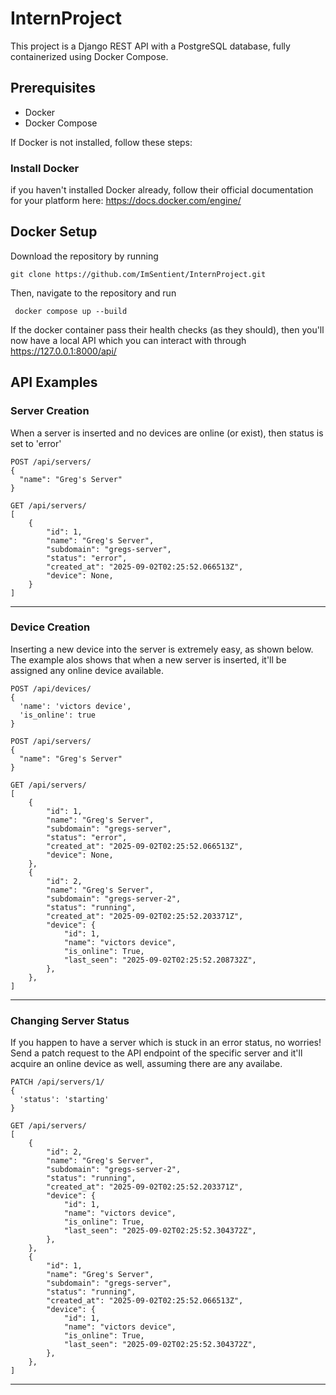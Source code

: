 # InternProject

This project is a Django REST API with a PostgreSQL database, fully containerized using Docker Compose.

## Prerequisites

- Docker  
- Docker Compose  

If Docker is not installed, follow these steps:

### Install Docker
if you haven't installed Docker already, follow their official documentation for your platform here: https://docs.docker.com/engine/



## Docker Setup
Download the repository by running 
```
git clone https://github.com/ImSentient/InternProject.git
```

Then, navigate to the repository and run


```
 docker compose up --build

```



If the docker container pass their health checks (as they should), then you'll now have a local API which you can interact with through https://127.0.0.1:8000/api/

## API Examples
### Server Creation


When a server is inserted and no devices are online (or exist), then status is set to 'error'
```
POST /api/servers/
{
  "name": "Greg's Server"
}

GET /api/servers/
[
    {
        "id": 1,
        "name": "Greg's Server",
        "subdomain": "gregs-server",
        "status": "error",
        "created_at": "2025-09-02T02:25:52.066513Z",
        "device": None,
    }
]
```
---
### Device Creation

Inserting a new device into the server is extremely easy, as shown below. The example alos shows that when a new server is inserted, it'll be assigned any online device available.
```
POST /api/devices/
{
  'name': 'victors device', 
  'is_online': true
}

POST /api/servers/
{
  "name": "Greg's Server"
}

GET /api/servers/
[
    {
        "id": 1,
        "name": "Greg's Server",
        "subdomain": "gregs-server",
        "status": "error",
        "created_at": "2025-09-02T02:25:52.066513Z",
        "device": None,
    },
    {
        "id": 2,
        "name": "Greg's Server",
        "subdomain": "gregs-server-2",
        "status": "running",
        "created_at": "2025-09-02T02:25:52.203371Z",
        "device": {
            "id": 1,
            "name": "victors device",
            "is_online": True,
            "last_seen": "2025-09-02T02:25:52.208732Z",
        },
    },
]
```
---
### Changing Server Status
If you happen to have a server which is stuck in an error status, no worries! Send a patch request to the API endpoint of the specific server and it'll acquire an online device as well, assuming there are any availabe.
```
PATCH /api/servers/1/
{
  'status': 'starting'
}

GET /api/servers/
[
    {
        "id": 2,
        "name": "Greg's Server",
        "subdomain": "gregs-server-2",
        "status": "running",
        "created_at": "2025-09-02T02:25:52.203371Z",
        "device": {
            "id": 1,
            "name": "victors device",
            "is_online": True,
            "last_seen": "2025-09-02T02:25:52.304372Z",
        },
    },
    {
        "id": 1,
        "name": "Greg's Server",
        "subdomain": "gregs-server",
        "status": "running",
        "created_at": "2025-09-02T02:25:52.066513Z",
        "device": {
            "id": 1,
            "name": "victors device",
            "is_online": True,
            "last_seen": "2025-09-02T02:25:52.304372Z",
        },
    },
]
```
---